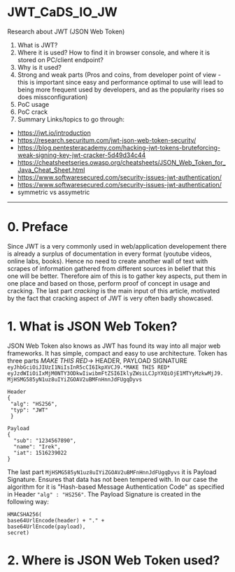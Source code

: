 # JWT_CaDS_IO_JW
Research about JWT (JSON Web Token)
1. What is JWT?
2. Where it is used? How to find it in browser console, and where it is stored on PC/client endpoint?
3. Why is it used?
4. Strong and weak parts (Pros and coins, from developer point of view - this is important since easy and performance optimal to use will lead to being more frequent used by developers, and as the popularity rises so does missconfiguration)
5. PoC usage
6. PoC crack
7. Summary
Links/topics to go through:
* https://jwt.io/introduction
* https://research.securitum.com/jwt-json-web-token-security/
* https://blog.pentesteracademy.com/hacking-jwt-tokens-bruteforcing-weak-signing-key-jwt-cracker-5d49d34c44
* https://cheatsheetseries.owasp.org/cheatsheets/JSON_Web_Token_for_Java_Cheat_Sheet.html
* https://www.softwaresecured.com/security-issues-jwt-authentication/
* https://www.softwaresecured.com/security-issues-jwt-authentication/
* symmetric vs assymetric

---


# 0. Preface

Since JWT is a very commonly used in web/application developement there is already a surplus of documentation in every format (youtube videos, online labs, books). Hence no need to create another wall of text with scrapes of information gathered from different sources in belief that this one will be better. Therefore aim of this is to gather key aspects, put them in one place and based on those, perform proof of concept in usage and cracking. The last part _cracking_ is the main input of this article, motivated by the fact that cracking aspect of JWT is very often badly showcased.

# 1. What is JSON Web Token?
  JSON Web Token also knows as JWT has found its way into all major web frameworks. It has simple, compact and easy to use architecture. Token has three parts *MAKE THIS RED*-> HEADER, PAYLOAD SIGNATURE
`eyJhbGciOiJIUzI1NiIsInR5cCI6IkpXVCJ9.*MAKE THIS RED*
eyJzdWIiOiIxMjM0NTY3ODkwIiwibmFtZSI6IklyZWsiLCJpYXQiOjE1MTYyMzkwMjJ9.
MjHSMG585yN1uz8uIYiZGOAV2uBMFnHnnJdFUgqDyvs`
```
Header
{  
 "alg": "HS256", 
 "typ": "JWT"
 }

Payload
{
  "sub": "1234567890",
  "name": "Irek",
  "iat": 1516239022
}
```
The last part `MjHSMG585yN1uz8uIYiZGOAV2uBMFnHnnJdFUgqDyvs` it is Payload Signature. Ensures that data has not been tempered with. In our case the algorithm for it is "Hash-based Message Authentication Code" as specified in Header `"alg" : "HS256"`. The Payload Signature is created in the following way:

```
HMACSHA256( 
base64UrlEncode(header) + "." +
base64UrlEncode(payload),
secret)
```

# 2. Where is JSON Web Token used?


















